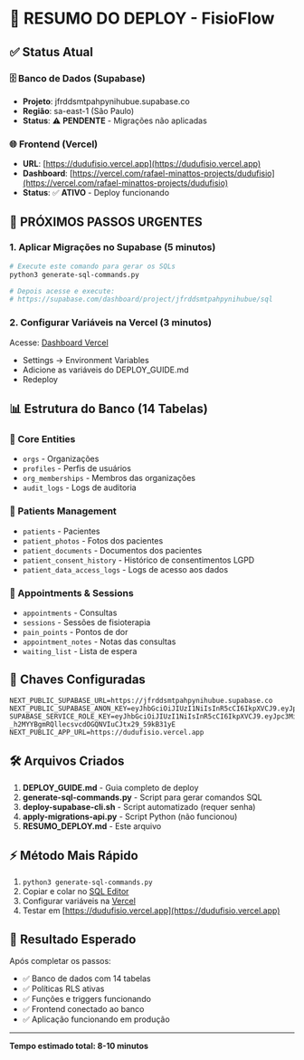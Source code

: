 # 🎉 RESUMO DO DEPLOY - FisioFlow

## ✅ Status Atual

### 🗄️ Banco de Dados (Supabase)
- **Projeto**: jfrddsmtpahpynihubue.supabase.co
- **Região**: sa-east-1 (São Paulo)
- **Status**: ⚠️ **PENDENTE** - Migrações não aplicadas

### 🌐 Frontend (Vercel)
- **URL**: [https://dudufisio.vercel.app](https://dudufisio.vercel.app)
- **Dashboard**: [https://vercel.com/rafael-minattos-projects/dudufisio](https://vercel.com/rafael-minattos-projects/dudufisio)
- **Status**: ✅ **ATIVO** - Deploy funcionando

## 🚀 PRÓXIMOS PASSOS URGENTES

### 1. Aplicar Migrações no Supabase (5 minutos)

```bash
# Execute este comando para gerar os SQLs
python3 generate-sql-commands.py

# Depois acesse e execute:
# https://supabase.com/dashboard/project/jfrddsmtpahpynihubue/sql
```

### 2. Configurar Variáveis na Vercel (3 minutos)

Acesse: [Dashboard Vercel](https://vercel.com/rafael-minattos-projects/dudufisio)
- Settings → Environment Variables
- Adicione as variáveis do DEPLOY_GUIDE.md
- Redeploy

## 📊 Estrutura do Banco (14 Tabelas)

### 🏢 Core Entities
- `orgs` - Organizações
- `profiles` - Perfis de usuários
- `org_memberships` - Membros das organizações
- `audit_logs` - Logs de auditoria

### 👥 Patients Management
- `patients` - Pacientes
- `patient_photos` - Fotos dos pacientes
- `patient_documents` - Documentos dos pacientes
- `patient_consent_history` - Histórico de consentimentos LGPD
- `patient_data_access_logs` - Logs de acesso aos dados

### 📅 Appointments & Sessions
- `appointments` - Consultas
- `sessions` - Sessões de fisioterapia
- `pain_points` - Pontos de dor
- `appointment_notes` - Notas das consultas
- `waiting_list` - Lista de espera

## 🔑 Chaves Configuradas

```env
NEXT_PUBLIC_SUPABASE_URL=https://jfrddsmtpahpynihubue.supabase.co
NEXT_PUBLIC_SUPABASE_ANON_KEY=eyJhbGciOiJIUzI1NiIsInR5cCI6IkpXVCJ9.eyJpc3MiOiJzdXBhYmFzZSIsInJlZiI6ImpmcmRkc210cGFocHluaWh1YnVlIiwicm9sZSI6ImFub24iLCJpYXQiOjE3NTgwMzEwMzEsImV4cCI6MjA3MzYwNzAzMX0.BWSMDCApbplqpsHKAVC574SrccP382KbQHl4a1riTrM
SUPABASE_SERVICE_ROLE_KEY=eyJhbGciOiJIUzI1NiIsInR5cCI6IkpXVCJ9.eyJpc3MiOiJzdXBhYmFzZSIsInJlZiI6ImpmcmRkc210cGFocHluaWh1YnVlIiwicm9sZSI6InNlcnZpY2Vfcm9sZSIsImlhdCI6MTc1ODAzMTAzMSwiZXhwIjoyMDczNjA3MDMxfQ.Y-_h2MYYBgmRQllecsvcdOGQNVIuCJtx29_59kB31yE
NEXT_PUBLIC_APP_URL=https://dudufisio.vercel.app
```

## 🛠️ Arquivos Criados

1. **DEPLOY_GUIDE.md** - Guia completo de deploy
2. **generate-sql-commands.py** - Script para gerar comandos SQL
3. **deploy-supabase-cli.sh** - Script automatizado (requer senha)
4. **apply-migrations-api.py** - Script Python (não funcionou)
5. **RESUMO_DEPLOY.md** - Este arquivo

## ⚡ Método Mais Rápido

1. `python3 generate-sql-commands.py`
2. Copiar e colar no [SQL Editor](https://supabase.com/dashboard/project/jfrddsmtpahpynihubue/sql)
3. Configurar variáveis na [Vercel](https://vercel.com/rafael-minattos-projects/dudufisio)
4. Testar em [https://dudufisio.vercel.app](https://dudufisio.vercel.app)

## 🎯 Resultado Esperado

Após completar os passos:
- ✅ Banco de dados com 14 tabelas
- ✅ Políticas RLS ativas
- ✅ Funções e triggers funcionando
- ✅ Frontend conectado ao banco
- ✅ Aplicação funcionando em produção

---
**Tempo estimado total: 8-10 minutos**

